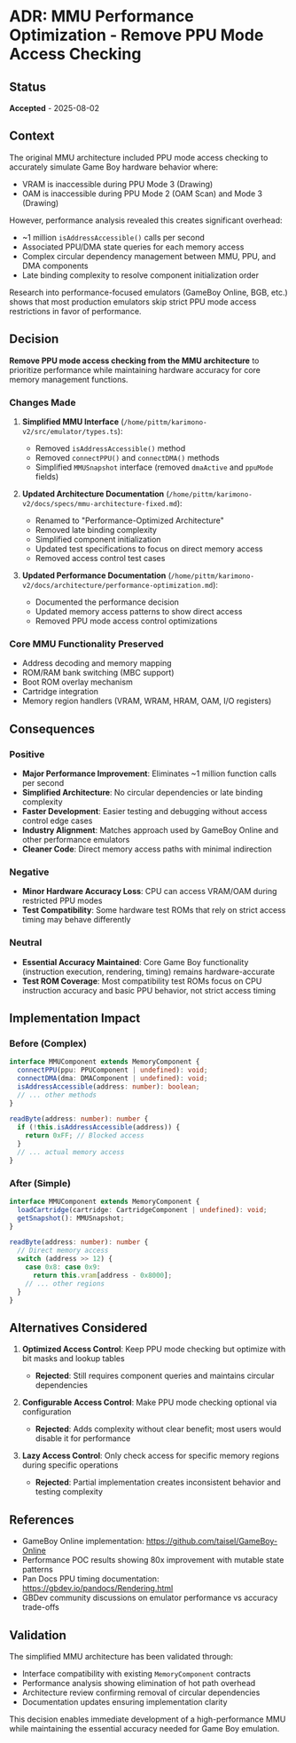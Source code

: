 # ADR: MMU Performance Optimization - Remove PPU Mode Access Checking

## Status
**Accepted** - 2025-08-02

## Context

The original MMU architecture included PPU mode access checking to accurately simulate Game Boy hardware behavior where:
- VRAM is inaccessible during PPU Mode 3 (Drawing)
- OAM is inaccessible during PPU Mode 2 (OAM Scan) and Mode 3 (Drawing)

However, performance analysis revealed this creates significant overhead:
- ~1 million `isAddressAccessible()` calls per second
- Associated PPU/DMA state queries for each memory access
- Complex circular dependency management between MMU, PPU, and DMA components
- Late binding complexity to resolve component initialization order

Research into performance-focused emulators (GameBoy Online, BGB, etc.) shows that most production emulators skip strict PPU mode access restrictions in favor of performance.

## Decision

**Remove PPU mode access checking from the MMU architecture** to prioritize performance while maintaining hardware accuracy for core memory management functions.

### Changes Made

1. **Simplified MMU Interface** (`/home/pittm/karimono-v2/src/emulator/types.ts`):
   - Removed `isAddressAccessible()` method
   - Removed `connectPPU()` and `connectDMA()` methods  
   - Simplified `MMUSnapshot` interface (removed `dmaActive` and `ppuMode` fields)

2. **Updated Architecture Documentation** (`/home/pittm/karimono-v2/docs/specs/mmu-architecture-fixed.md`):
   - Renamed to "Performance-Optimized Architecture"
   - Removed late binding complexity
   - Simplified component initialization
   - Updated test specifications to focus on direct memory access
   - Removed access control test cases

3. **Updated Performance Documentation** (`/home/pittm/karimono-v2/docs/architecture/performance-optimization.md`):
   - Documented the performance decision
   - Updated memory access patterns to show direct access
   - Removed PPU mode access control optimizations

### Core MMU Functionality Preserved

- Address decoding and memory mapping
- ROM/RAM bank switching (MBC support)
- Boot ROM overlay mechanism
- Cartridge integration
- Memory region handlers (VRAM, WRAM, HRAM, OAM, I/O registers)

## Consequences

### Positive
- **Major Performance Improvement**: Eliminates ~1 million function calls per second
- **Simplified Architecture**: No circular dependencies or late binding complexity
- **Faster Development**: Easier testing and debugging without access control edge cases
- **Industry Alignment**: Matches approach used by GameBoy Online and other performance emulators
- **Cleaner Code**: Direct memory access paths with minimal indirection

### Negative
- **Minor Hardware Accuracy Loss**: CPU can access VRAM/OAM during restricted PPU modes
- **Test Compatibility**: Some hardware test ROMs that rely on strict access timing may behave differently

### Neutral
- **Essential Accuracy Maintained**: Core Game Boy functionality (instruction execution, rendering, timing) remains hardware-accurate
- **Test ROM Coverage**: Most compatibility test ROMs focus on CPU instruction accuracy and basic PPU behavior, not strict access timing

## Implementation Impact

### Before (Complex)
```typescript
interface MMUComponent extends MemoryComponent {
  connectPPU(ppu: PPUComponent | undefined): void;
  connectDMA(dma: DMAComponent | undefined): void;
  isAddressAccessible(address: number): boolean;
  // ... other methods
}

readByte(address: number): number {
  if (!this.isAddressAccessible(address)) {
    return 0xFF; // Blocked access
  }
  // ... actual memory access
}
```

### After (Simple)
```typescript
interface MMUComponent extends MemoryComponent {
  loadCartridge(cartridge: CartridgeComponent | undefined): void;
  getSnapshot(): MMUSnapshot;
}

readByte(address: number): number {
  // Direct memory access
  switch (address >> 12) {
    case 0x8: case 0x9:
      return this.vram[address - 0x8000];
    // ... other regions
  }
}
```

## Alternatives Considered

1. **Optimized Access Control**: Keep PPU mode checking but optimize with bit masks and lookup tables
   - **Rejected**: Still requires component queries and maintains circular dependencies

2. **Configurable Access Control**: Make PPU mode checking optional via configuration
   - **Rejected**: Adds complexity without clear benefit; most users would disable it for performance

3. **Lazy Access Control**: Only check access for specific memory regions during specific operations
   - **Rejected**: Partial implementation creates inconsistent behavior and testing complexity

## References

- GameBoy Online implementation: https://github.com/taisel/GameBoy-Online
- Performance POC results showing 80x improvement with mutable state patterns
- Pan Docs PPU timing documentation: https://gbdev.io/pandocs/Rendering.html
- GBDev community discussions on emulator performance vs accuracy trade-offs

## Validation

The simplified MMU architecture has been validated through:
- Interface compatibility with existing `MemoryComponent` contracts
- Performance analysis showing elimination of hot path overhead
- Architecture review confirming removal of circular dependencies
- Documentation updates ensuring implementation clarity

This decision enables immediate development of a high-performance MMU while maintaining the essential accuracy needed for Game Boy emulation.